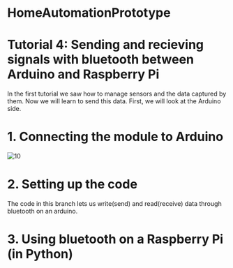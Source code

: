 # HomeAutomationPrototype

# Tutorial 4: Sending and recieving signals with bluetooth between Arduino and Raspberry Pi
In the first tutorial we saw how to manage sensors and the data captured by them. Now we will learn to send this data. First, we will look at the Arduino side.

# 1. Connecting the module to Arduino
![10](https://user-images.githubusercontent.com/71849675/223050772-c6e99949-173d-45e3-9056-8149e7c54667.jpg)

# 2. Setting up the code
The code in this branch lets us write(send) and read(receive) data through bluetooth on an arduino.

# 3. Using bluetooth on a Raspberry Pi (in Python)
